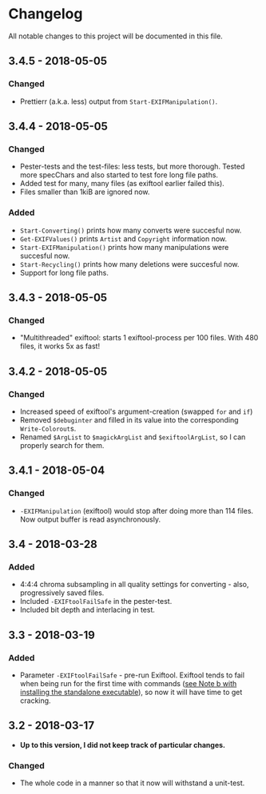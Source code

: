 # Changelog

All notable changes to this project will be documented in this file.


## 3.4.5 - 2018-05-05
### Changed
 - Prettierr (a.k.a. less) output from `Start-EXIFManipulation()`.


## 3.4.4 - 2018-05-05
### Changed
 - Pester-tests and the test-files: less tests, but more thorough. Tested more specChars and also started to test fore long file paths.
 - Added test for many, many files (as exiftool earlier failed this).
 - Files smaller than 1kiB are ignored now.

### Added
 - `Start-Converting()` prints how many converts were succesful now.
 - `Get-EXIFValues()` prints `Artist` and `Copyright` information now.
 - `Start-EXIFManipulation()` prints how many manipulations were succesful now.
 - `Start-Recycling()` prints how many deletions were succesful now.
 - Support for long file paths.


## 3.4.3 - 2018-05-05
### Changed
 - "Multithreaded" exiftool: starts 1 exiftool-process per 100 files. With 480 files, it works 5x as fast!


## 3.4.2 - 2018-05-05
### Changed
 - Increased speed of exiftool's argument-creation (swapped `for` and `if`)
 - Removed `$debuginter` and filled in its value into the corresponding `Write-Colorout`s.
 - Renamed `$ArgList` to `$magickArgList` and `$exiftoolArgList`, so I can properly search for them.


## 3.4.1 - 2018-05-04
### Changed
 - `-EXIFManipulation` (exiftool) would stop after doing more than 114 files. Now output buffer is read asynchronously.


## 3.4 - 2018-03-28
### Added
- 4:4:4 chroma subsampling in all quality settings for converting - also, progressively saved files.
- Included `-EXIFtoolFailSafe` in the pester-test.
- Included bit depth and interlacing in test.


## 3.3 - 2018-03-19
### Added
 - Parameter `-EXIFtoolFailSafe` - pre-run Exiftool. Exiftool tends to fail when being run for the first time with commands ([see Note b with installing the standalone executable](https://www.sno.phy.queensu.ca/~phil/exiftool/install.html)), so now it will have time to get cracking.


## 3.2 - 2018-03-17
 - **Up to this version, I did not keep track of particular changes.**

### Changed
 - The whole code in a manner so that it now will withstand a unit-test.
